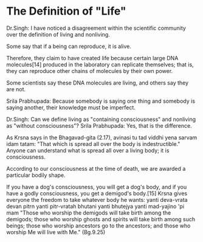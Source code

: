 # The Definition of "Life"

Dr.Singh: I have noticed a disagreement within the scientific community over the definition of living and nonliving.

Some say that if a being can reproduce, it is alive.

Therefore, they claim to have created life because certain large DNA molecules[14] produced in the laboratory can replicate themselves; that is, they can reproduce other chains of molecules by their own power.

Some scientists say these DNA molecules are living, and others say they are not.

Srila Prabhupada: Because somebody is saying one thing and somebody is saying another, their knowledge must be imperfect.

Dr.Singh: Can we define living as "containing consciousness" and nonliving as "without consciousness"? Srila Prabhupada: Yes, that is the difference.

As Krsna says in the Bhagavad-gita (2.17), avinasi tu tad viddhi yena sarvam idam tatam: "That which is spread all over the body is indestructible." Anyone can understand what is spread all over a living body; it is consciousness.

According to our consciousness at the time of death, we are awarded a particular bodily shape.

If you have a dog's consciousness, you will get a dog's body, and if you have a godly consciousness, you get a demigod's body.[15] Krsna gives everyone the freedom to take whatever body he wants: yanti deva-vrata devan pitrn yanti pitr-vratah bhutani yanti bhutejya yanti mad-yajino 'pi mam "Those who worship the demigods will take birth among the demigods; those who worship ghosts and spirits will take birth among such beings; those who worship ancestors go to the ancestors; and those who worship Me will live with Me." (Bg.9.25)

